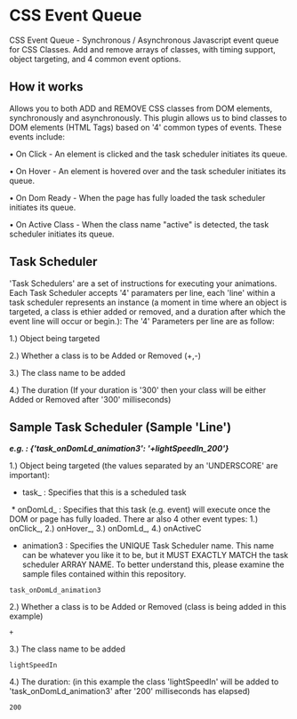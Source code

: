 CSS Event Queue
===============

CSS Event Queue - Synchronous / Asynchronous Javascript event queue for CSS Classes. Add and remove arrays of classes, with timing support, object targeting, and 4 common event options.


## How it works

Allows you to both ADD and REMOVE CSS classes from DOM elements, synchronously and asynchronously.  This plugin allows us to bind classes to DOM elements (HTML Tags) based on '4' common types of events. These events include:
  
  • On Click - An element is clicked and the task scheduler initiates its queue.
  
  • On Hover - An element is hovered over and the task scheduler initiates its queue.
  
  • On Dom Ready - When the page has fully loaded the task scheduler initiates its queue.
  
  • On Active Class - When the class name "active" is detected, the task scheduler initiates its queue.
  
  
## Task Scheduler
'Task Schedulers' are a set of instructions for executing your animations. Each Task Scheduler accepts '4' paramaters per line, each 'line' within a task scheduler represents an instance (a moment in time where an object is targeted, a class is ethier added or removed, and a duration after which the event line will occur or begin.): The '4' Parameters per line are as follow:

  1.) Object being targeted
  
  2.) Whether a class is to be Added or Removed (+,-)
  
  3.) The class name to be added
  
  4.) The duration (If your duration is '300' then your class will be either Added or Removed after '300' milliseconds)


## Sample Task Scheduler (Sample 'Line')

***e.g. : {'task_onDomLd_animation3': '+lightSpeedIn_200'}***

  1.) Object being targeted (the values separated by an 'UNDERSCORE' are important): 
  
   * task_ : Specifies that this is a scheduled task
   
   * onDomLd_ : Specifies that this task (e.g. event) will execute once the DOM or page has fully loaded. There ar also 4 other event types: 1.) onClick_, 2.) onHover_, 3.) onDomLd_, 4.) onActiveC
   
   * animation3 : Specifies the UNIQUE Task Scheduler name. This name can be whatever you like it to be, but it MUST EXACTLY MATCH the task scheduler ARRAY NAME. To better understand this, please examine the sample files contained within this repository.

    task_onDomLd_animation3
    
  2.) Whether a class is to be Added or Removed (class is being added in this example)
  
    +

  3.) The class name to be added
  
    lightSpeedIn
  
  4.) The duration: (in this example the class 'lightSpeedIn' will be added to 'task_onDomLd_animation3' after '200' milliseconds has elapsed)
  
    200
